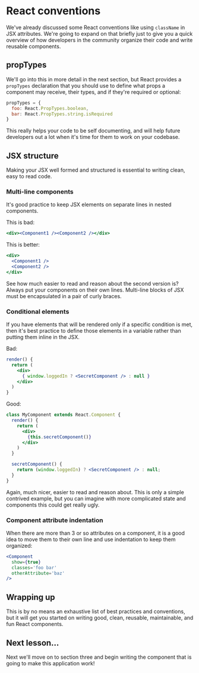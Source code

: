 # React conventions

We've already discussed some React conventions like using `className` in JSX
attributes. We're going to expand on that briefly just to give you a quick
overview of how developers in the community organize their code and write
reusable components.

## propTypes

We'll go into this in more detail in the next section, but React provides a
`propTypes` declaration that you should use to define what props
a component may receive, their types, and if they're required or optional:
```jsx
propTypes = {
  foo: React.PropTypes.boolean,
  bar: React.PropTypes.string.isRequired
}
```

This really helps your code to be self documenting, and will help future
developers out a lot when it's time for them to work on your codebase.

## JSX structure

Making your JSX well formed and structured is essential to writing clean,
easy to read code.

### Multi-line components

It's good practice to keep JSX elements on separate lines in nested components.

This is bad:
```jsx
<div><Component1 /><Component2 /></div>
```

This is better:
```jsx
<div>
  <Component1 />
  <Component2 />
</div>
```

See how much easier to read and reason about the second version is? Always
put your components on their own lines. Multi-line blocks of JSX must be
encapsulated in a pair of curly braces.

### Conditional elements

If you have elements that will be rendered only if a specific condition is
met, then it's best practice to define those elements in a variable rather
than putting them inline in the JSX.

Bad:
```jsx
render() {
  return (
    <div>
      { window.loggedIn ? <SecretComponent /> : null }
    </div>
  )
}
```

Good:
```jsx
class MyComponent extends React.Component {
  render() {
    return (
      <div>
        {this.secretComponent()}
      </div>
    )
  }

  secretComponent() {
    return (window.loggedIn) ? <SecretComponent /> : null;
  }
}
```

Again, much nicer, easier to read and reason about. This is only a simple
contrived example, but you can imagine with more complicated state and
components this could get really ugly.

### Component attribute indentation

When there are more than 3 or so attributes on a component, it is a good
idea to move them to their own line and use indentation to keep them
organized:
```jsx
<Component
  show={true}
  classes='foo bar'
  otherAttribute='baz'
/>
```

## Wrapping up

This is by no means an exhaustive list of best practices and conventions,
but it will get you started on writing good, clean, reusable, maintainable,
and fun React components.

## Next lesson...

Next we'll move on to section three and begin writing the component that
is going to make this application work!
